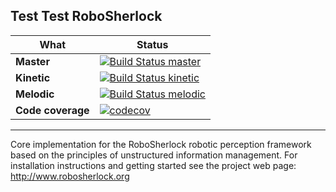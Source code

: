 Test Test  RoboSherlock
------------

 What  | Status
  ---  |  ---
 **Master** | [![Build Status master](https://travis-ci.org/RoboSherlock/robosherlock.svg)](https://travis-ci.org/RoboSherlock/robosherlock)
**Kinetic** | [![Build Status kinetic](https://travis-ci.org/RoboSherlock/robosherlock.svg?branch=kinetic)](https://travis-ci.org/RoboSherlock/robosherlock)
**Melodic** | [![Build Status melodic](https://travis-ci.org/RoboSherlock/robosherlock.svg?branch=melodic)](https://travis-ci.org/RoboSherlock/robosherlock)
**Code coverage**  | [![codecov](https://codecov.io/gh/RoboSherlock/robosherlock/branch/master/graph/badge.svg)](https://codecov.io/gh/RoboSherlock/robosherlock)

 
------------

Core implementation for the RoboSherlock robotic perception framework based on the principles of unstructured information management.
For installation instructions and getting started see the project web page:  http://www.robosherlock.org


